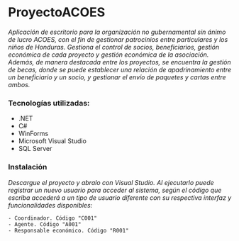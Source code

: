 # ProyectoACOES

_Aplicación de escritorio para la organización no gubernamental sin ánimo de lucro ACOES, con el fin de gestionar patrocinios entre particulares y los niños de Honduras. Gestiona el control de socios, beneficiarios, gestión económica de cada proyecto y gestión económica de la asociación. Además, de manera destacada entre los proyectos, se encuentra la gestión de becas, donde se puede establecer una relación de apadrinamiento entre un beneficiario y un socio, y gestionar el envío de paquetes y cartas entre ambos._

### Tecnologías utilizadas:
- .NET
- C#
- WinForms
- Microsoft Visual Studio
- SQL Server

### Instalación
_Descargue el proyecto y abralo con Visual Studio. Al ejecutarlo puede registrar un nuevo usuario para acceder al sistema, según el código que escriba accederá a un tipo de usuario diferente con su respectiva interfaz y funcionalidades disponibles:_

```
- Coordinador. Código "C001"
- Agente. Código "A001"
- Responsable económico. Código "R001"
```

